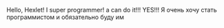 Hello, Hexlet!
I super programmer!
a can do it!!!
YES!!!
Я очень хочу стать программистом и обязательно буду им
